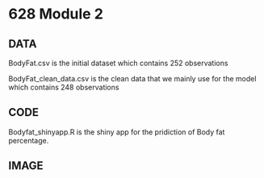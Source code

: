 # 628 Module 2


## DATA
BodyFat.csv is the initial dataset which contains 252 observations

BodyFat_clean_data.csv is the clean data that we mainly use for the model which contains 248 observations

## CODE
Bodyfat_shinyapp.R is the shiny app for the pridiction of Body fat percentage.

## IMAGE
